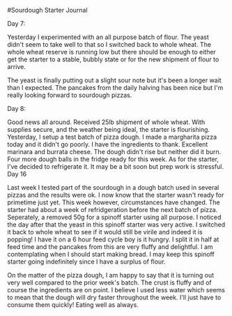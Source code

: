 #Sourdough Starter Journal

Day 7:

Yesterday I experimented with an all purpose batch of flour. The yeast didn\'t seem to take well to that so I switched back to whole wheat. The whole wheat reserve is running low but there should be enough to either get the starter to a stable, bubbly state or for the new shipment of flour to arrive.

The yeast is finally putting out a slight sour note but it's been a longer wait than I expected. The pancakes from the daily halving has been nice but I'm really looking forward to sourdough pizzas.


Day 8:

Good news all around. Received 25lb shipment of whole wheat. With supplies secure, and the weather being ideal, the starter is flourishing. Yesterday, I setup a test batch of pizza dough. I made a margharita pizza today and it didn\'t go poorly. I have the ingredients to thank. Excellent marinara and burrata cheese. The dough didn\'t rise but neither did it burn. Four more dough balls in the fridge ready for this week. As for the starter, I\'ve decided to refrigerate it. It may be a bit soon but prep work is stressful.
Day 16

Last week I tested part of the sourdough in a dough batch used in several pizzas and the results were ok. I now know that the starter wasn't ready for primetime just yet. This week however, circumstances have changed. The starter had about a week of refridgeration before the next batch of pizza. Seperately, a removed 50g for a spinoff starter using all purpose. I noticed the day after that the yeast in this spinoff starter was very active. I switched it back to whole wheat to see if it would still be virile and indeed it is popping! I have it on a 6 hour feed cycle boy is it hungry. I split it in half at feed time and the pancakes from this are very fluffy and delightful. I am contemplating when I should start making bread. I may keep this spinoff starter going indefinitely since I have a surplus of flour.

On the matter of the  pizza dough, I am happy to say that it is turning out very well compared to the prior week's batch. The crust is fluffy and of course the ingredients are on point. I believe I used less water which seems to mean that the dough will dry faster throughout the week. I'll just have to consume them quickly! Eating well as always.
